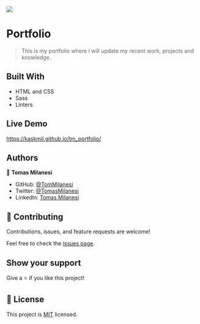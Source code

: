 ![](https://img.shields.io/badge/Microverse-blueviolet)

# Portfolio

>This is my portfolio where I will update my recent work, projects and knowledge.


## Built With

- HTML and CSS
- Sass
- Linters

## Live Demo

https://kaskmil.github.io/tm_portfolio/


## Authors

👤 **Tomas Milanesi**

- GitHub: [@TomMilanesi](https://github.com/KaskMIL)
- Twitter: [@TomasMilanesi](https://twitter.com/TomasMilanesi)
- LinkedIn: [Tomas Milanesi](https://www.linkedin.com/in/tomas-milanesi-3427bb185/)


## 🤝 Contributing

Contributions, issues, and feature requests are welcome!

Feel free to check the [issues page](https://github.com/KaskMIL/tm_portfolio/issues).


## Show your support

Give a ⭐️ if you like this project!


## 📝 License

This project is [MIT](./MIT.md) licensed.
